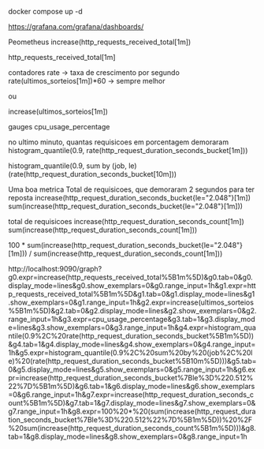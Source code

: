 docker compose up -d


https://grafana.com/grafana/dashboards/


Peometheus
increase(http_requests_received_total[1m])

http_requests_received_total[1m]

contadores
rate -> taxa de crescimento por segundo
rate(ultimos_sorteios[1m])*60 -> sempre melhor

ou

increase(ultimos_sorteios[1m])

gauges
cpu_usage_percentage


no ultimo minuto, quantas requisicoes em porcentagem demoraram
histogram_quantile(0.9, rate(http_request_duration_seconds_bucket[1m]))

histogram_quantile(0.9, sum by (job, le) (rate(http_request_duration_seconds_bucket[10m]))


Uma boa metrica
Total de requisicoes, que demoraram 2 segundos para ter reposta
increase(http_request_duration_seconds_bucket{le="2.048"}[1m])
sum(increase(http_request_duration_seconds_bucket{le="2.048"}[1m]))

total de requisicoes
increase(http_request_duration_seconds_count[1m])
sum(increase(http_request_duration_seconds_count[1m]))

100 * sum(increase(http_request_duration_seconds_bucket{le="2.048"}[1m])) / sum(increase(http_request_duration_seconds_count[1m]))

http://localhost:9090/graph?g0.expr=increase(http_requests_received_total%5B1m%5D)&g0.tab=0&g0.display_mode=lines&g0.show_exemplars=0&g0.range_input=1h&g1.expr=http_requests_received_total%5B1m%5D&g1.tab=0&g1.display_mode=lines&g1.show_exemplars=0&g1.range_input=1h&g2.expr=increase(ultimos_sorteios%5B1m%5D)&g2.tab=0&g2.display_mode=lines&g2.show_exemplars=0&g2.range_input=1h&g3.expr=cpu_usage_percentage&g3.tab=1&g3.display_mode=lines&g3.show_exemplars=0&g3.range_input=1h&g4.expr=histogram_quantile(0.9%2C%20rate(http_request_duration_seconds_bucket%5B1m%5D))&g4.tab=1&g4.display_mode=lines&g4.show_exemplars=0&g4.range_input=1h&g5.expr=histogram_quantile(0.9%2C%20sum%20by%20(job%2C%20le)%20(rate(http_request_duration_seconds_bucket%5B10m%5D)))&g5.tab=0&g5.display_mode=lines&g5.show_exemplars=0&g5.range_input=1h&g6.expr=increase(http_request_duration_seconds_bucket%7Ble%3D%220.512%22%7D%5B1m%5D)&g6.tab=1&g6.display_mode=lines&g6.show_exemplars=0&g6.range_input=1h&g7.expr=increase(http_request_duration_seconds_count%5B1m%5D)&g7.tab=1&g7.display_mode=lines&g7.show_exemplars=0&g7.range_input=1h&g8.expr=100%20*%20(sum(increase(http_request_duration_seconds_bucket%7Ble%3D%220.512%22%7D%5B1m%5D))%20%2F%20sum(increase(http_request_duration_seconds_count%5B1m%5D)))&g8.tab=1&g8.display_mode=lines&g8.show_exemplars=0&g8.range_input=1h